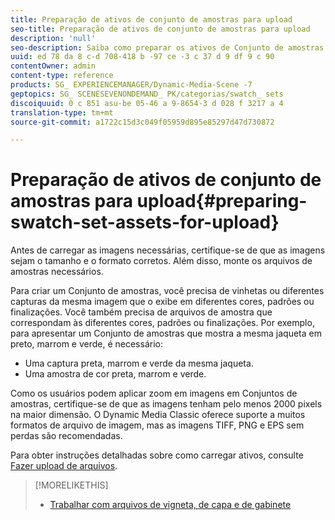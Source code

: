 ```yaml
---
title: Preparação de ativos de conjunto de amostras para upload
seo-title: Preparação de ativos de conjunto de amostras para upload
description: 'null'
seo-description: Saiba como preparar os ativos de Conjunto de amostras para fazer upload.
uuid: ed 78 da 8 c-d 708-418 b -97 ce -3 c 37 d 9 df 9 c 90
contentOwner: admin
content-type: reference
products: SG_ EXPERIENCEMANAGER/Dynamic-Media-Scene -7
geptopics: SG_ SCENESEVENONDEMAND_ PK/categorias/swatch_ sets
discoiquuid: 0 c 851 asu-be 05-46 a 9-8654-3 d 028 f 3217 a 4
translation-type: tm+mt
source-git-commit: a1722c15d3c049f05959d895e85297d47d730872

---
```



# Preparação de ativos de conjunto de amostras para upload{#preparing-swatch-set-assets-for-upload}

Antes de carregar as imagens necessárias, certifique-se de que as imagens sejam o tamanho e o formato corretos. Além disso, monte os arquivos de amostras necessários.

Para criar um Conjunto de amostras, você precisa de vinhetas ou diferentes capturas da mesma imagem que o exibe em diferentes cores, padrões ou finalizações. Você também precisa de arquivos de amostra que correspondam às diferentes cores, padrões ou finalizações. Por exemplo, para apresentar um Conjunto de amostras que mostra a mesma jaqueta em preto, marrom e verde, é necessário:

* Uma captura preta, marrom e verde da mesma jaqueta.
* Uma amostra de cor preta, marrom e verde.

Como os usuários podem aplicar zoom em imagens em Conjuntos de amostras, certifique-se de que as imagens tenham pelo menos 2000 pixels na maior dimensão. O Dynamic Media Classic oferece suporte a muitos formatos de arquivo de imagem, mas as imagens TIFF, PNG e EPS sem perdas são recomendadas.

Para obter instruções detalhadas sobre como carregar ativos, consulte [Fazer upload de arquivos](uploading-files.md#uploading_files).

>[!MORELIKETHIS]
>
>* [Trabalhar com arquivos de vigneta, de capa e de gabinete](vignette-window-covering-cabinet-files.md#working_with_vignette_window_covering_and_cabinet_files)

